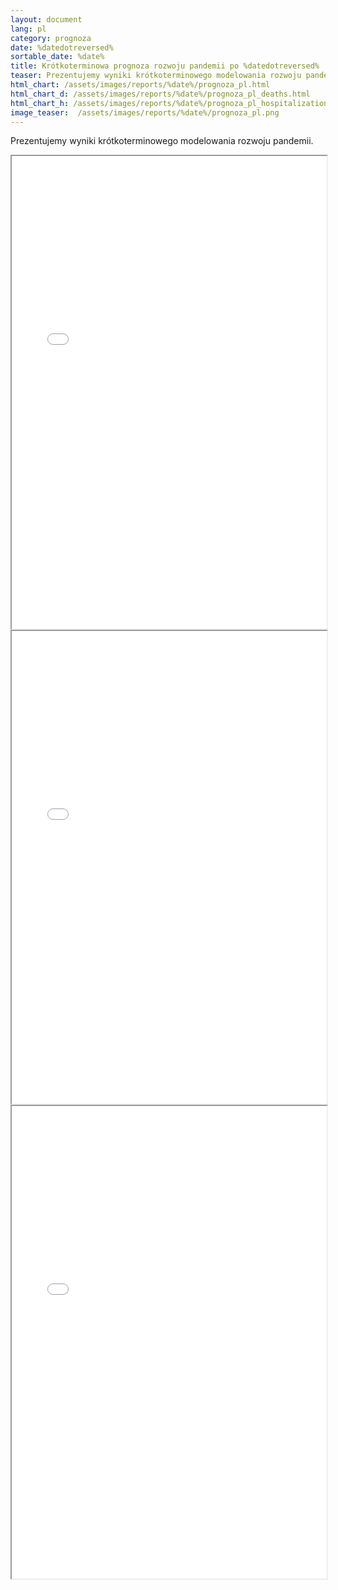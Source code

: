 ```yaml
---
layout: document
lang: pl
category: prognoza
date: %datedotreversed%
sortable_date: %date%
title: Krótkoterminowa prognoza rozwoju pandemii po %datedotreversed% 
teaser: Prezentujemy wyniki krótkoterminowego modelowania rozwoju pandemii.
html_chart: /assets/images/reports/%date%/prognoza_pl.html
html_chart_d: /assets/images/reports/%date%/prognoza_pl_deaths.html
html_chart_h: /assets/images/reports/%date%/prognoza_pl_hospitalizations.html
image_teaser:  /assets/images/reports/%date%/prognoza_pl.png
---
```


Prezentujemy wyniki krótkoterminowego modelowania rozwoju pandemii.

<div style="text-align: center" class="row 80%">
    <span class="image fit">
        <iframe src="{{ page.html_chart }}" alt="" style="width: 100%; height:54em;"></iframe>
    </span>
</div>

<div style="text-align: center" class="row 80%">
    <span class="image fit">
        <iframe src="{{ page.html_chart_d }}" alt="" style="width: 100%; height:54em;"></iframe>
    </span>
</div>

<div style="text-align: center" class="row 80%">
    <span class="image fit">
        <iframe src="{{ page.html_chart_h }}" alt="" style="width: 100%; height:54em;"></iframe>
    </span>
</div>
